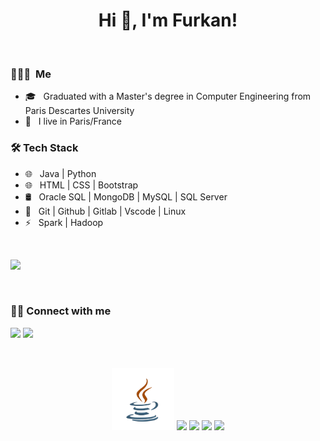 
<!--
**Furkan9528/Furkan9528** is a ✨ _special_ ✨ repository because its `README.md` (this file) appears on your GitHub profile.

Here are some ideas to get you started:

- 🔭 I’m currently working on ...
- 🌱 I’m currently learning ...
- 👯 I’m looking to collaborate on ...
- 🤔 I’m looking for help with ...
- 💬 Ask me about ...
- 📫 How to reach me: ...
- 😄 Pronouns: ...
- ⚡ Fun fact: ...
-->


<h1 align="center">Hi 👋, I'm  Furkan!</h1>
<br>


<h3> 👨🏻‍💻 &nbsp;Me </h3>

- 🎓 &nbsp; Graduated with a Master's degree in Computer Engineering from Paris Descartes University
- 💼 &nbsp; I live in Paris/France 

<h3>🛠 Tech Stack</h3>

- 🌐 &nbsp; Java | Python 
- 🌐 &nbsp; HTML | CSS  | Bootstrap 
- 🛢 &nbsp; Oracle SQL | MongoDB | MySQL | SQL Server
- 🔧 &nbsp; Git | Github | Gitlab | Vscode | Linux
- ⚡ &nbsp; Spark  | Hadoop


<br>

![](https://komarev.com/ghpvc/?username=furkan9528)

<br>

<p>
   <h3> 🤝🏻 Connect with me </h3>
  <a href="mailto:furkankara.9528@gmail.com?subject=[GitHub]%20🔥%20profile%20contact&body=Hello"><img src="https://img.shields.io/badge/e‑mail-D14836.svg?style=for-the-badge&logo=GMail&logoColor=white"/></a>
  <a href="https://www.linkedin.com/in/kara-furkan/"><img src="https://img.shields.io/badge/linkedin-0077B5.svg?style=for-the-badge&logo=linkedin&logoColor=white"/></a>
</p>

<br>
<p align="center">
   <img src="https://raw.githubusercontent.com/Deathopex/Deathopex/main/java.gif" width="100">
   <img src="https://i.giphy.com/media/LMt9638dO8dftAjtco/200.webp" width="100">
   <img src="https://media3.giphy.com/media/ln7z2eWriiQAllfVcn/200w.webp" width="100">
   <img src="https://i.giphy.com/media/KzJkzjggfGN5Py6nkT/200.webp" width="100">
   <img src="https://i.giphy.com/media/IdyAQJVN2kVPNUrojM/200.webp" width="100"><br><br>
</p>
<br>
<br>

